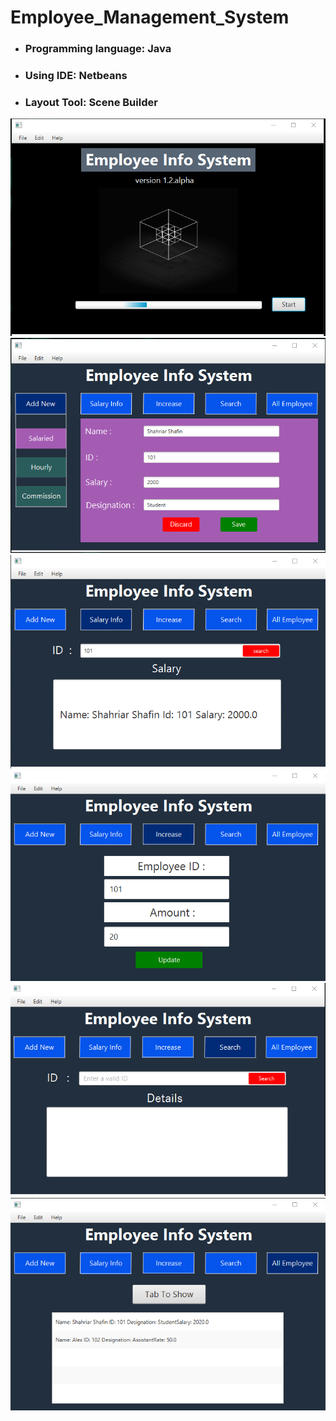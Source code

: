 # Employee_Management_System
- ### Programming language: Java
- ### Using IDE: Netbeans
- ### Layout Tool: Scene Builder
<img width="600px" src="https://raw.githubusercontent.com/ShahriarShafin/Employee_Management_System/master/images/home.png">
<img width="600px" src="https://raw.githubusercontent.com/ShahriarShafin/Employee_Management_System/master/images/add_employee.png">
<img width="600px" src="https://raw.githubusercontent.com/ShahriarShafin/Employee_Management_System/master/images/salary_info.png">
<img width="600px" src="https://raw.githubusercontent.com/ShahriarShafin/Employee_Management_System/master/images/increase_salary.png">
<img width="600px" src="https://raw.githubusercontent.com/ShahriarShafin/Employee_Management_System/master/images/search_employee.png">
<img width="600px" src="https://raw.githubusercontent.com/ShahriarShafin/Employee_Management_System/master/images/show_all_employee.png">
